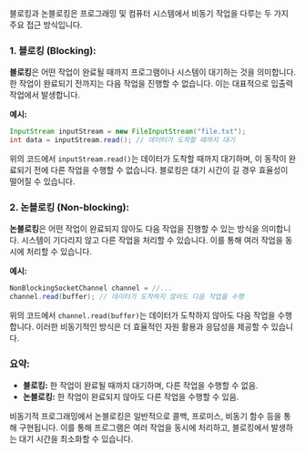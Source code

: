 블로킹과 논블로킹은 프로그래밍 및 컴퓨터 시스템에서 비동기 작업을 다루는 두 가지 주요 접근 방식입니다.

### 1. 블로킹 (Blocking):

**블로킹**은 어떤 작업이 완료될 때까지 프로그램이나 시스템이 대기하는 것을 의미합니다. 한 작업이 완료되기 전까지는 다음 작업을 진행할 수 없습니다. 이는 대표적으로 입출력 작업에서 발생합니다.

**예시:**

```java
InputStream inputStream = new FileInputStream("file.txt"); 
int data = inputStream.read(); // 데이터가 도착할 때까지 대기
```

위의 코드에서 `inputStream.read()`는 데이터가 도착할 때까지 대기하며, 이 동작이 완료되기 전에 다른 작업을 수행할 수 없습니다. 블로킹은 대기 시간이 길 경우 효율성이 떨어질 수 있습니다.

### 2. 논블로킹 (Non-blocking):

**논블로킹**은 어떤 작업이 완료되지 않아도 다음 작업을 진행할 수 있는 방식을 의미합니다. 시스템이 기다리지 않고 다른 작업을 처리할 수 있습니다. 이를 통해 여러 작업을 동시에 처리할 수 있습니다.

**예시:**

```java
NonBlockingSocketChannel channel = //... 
channel.read(buffer); // 데이터가 도착하지 않아도 다음 작업을 수행
```

위의 코드에서 `channel.read(buffer)`는 데이터가 도착하지 않아도 다음 작업을 수행합니다. 이러한 비동기적인 방식은 더 효율적인 자원 활용과 응답성을 제공할 수 있습니다.

### 요약:

- **블로킹:** 한 작업이 완료될 때까지 대기하며, 다른 작업을 수행할 수 없음.
- **논블로킹:** 한 작업이 완료되지 않아도 다른 작업을 수행할 수 있음.

비동기적 프로그래밍에서 논블로킹은 일반적으로 콜백, 프로미스, 비동기 함수 등을 통해 구현됩니다. 이를 통해 프로그램은 여러 작업을 동시에 처리하고, 블로킹에서 발생하는 대기 시간을 최소화할 수 있습니다.